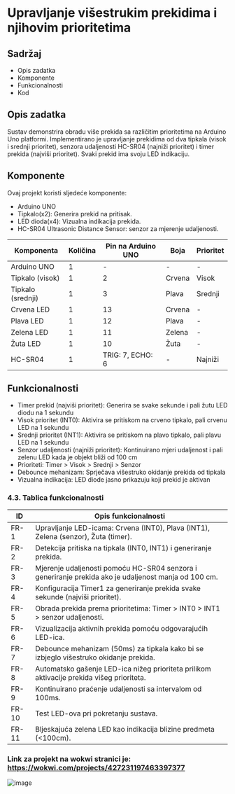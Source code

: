 # Upravljanje višestrukim prekidima i njihovim prioritetima  

## Sadržaj
* Opis zadatka
* Komponente 
* Funkcionalnosti 
* Kod

## Opis zadatka
Sustav demonstrira obradu više prekida sa različitim prioritetima na Arduino Uno platformi. Implementirano je upravljanje prekidima od dva tipkala (visok i srednji prioritet), senzora udaljenosti HC-SR04 (najniži prioritet) i timer prekida (najviši prioritet). Svaki prekid ima svoju LED indikaciju.

## Komponente 

Ovaj projekt koristi sljedeće komponente:

* Arduino UNO
* Tipkalo(x2): Generira prekid na pritisak. 
* LED dioda(x4): Vizualna indikacija prekida. 
* HC-SR04 Ultrasonic Distance Sensor: senzor za mjerenje udaljenosti.

| Komponenta        | Količina | Pin na Arduino UNO  | Boja       | Prioritet  |
| ----------------- | -------- | ------------------- |------------|----------- |
| Arduino UNO       | 1        | -                   |      -     |      -     |
| Tipkalo (visok)   | 1        | 2                   | Crvena     | Visok      |
| Tipkalo (srednji) | 1        | 3                   | Plava      | Srednji    |
| Crvena LED        | 1        | 13                  | Crvena     |      -     |
| Plava LED         | 1        | 12                  | Plava      |      -     |
| Zelena LED        | 1        | 11                  | Zelena     |      -     |
| Žuta LED          | 1        | 10                  | Žuta       |      -     |
| HC-SR04           | 1        | TRIG: 7, ECHO: 6    |      -     | Najniži    |


## Funkcionalnosti 

* Timer prekid (najviši prioritet): Generira se svake sekunde i pali žutu LED diodu na 1 sekundu
* Visok prioritet (INT0): Aktivira se pritiskom na crveno tipkalo, pali crvenu LED na 1 sekundu
* Srednji prioritet (INT1): Aktivira se pritiskom na plavo tipkalo, pali plavu LED na 1 sekundu
* Senzor udaljenosti (najniži prioritet): Kontinuirano mjeri udaljenost i pali zelenu LED kada je objekt bliži od 100 cm
* Prioriteti: Timer > Visok > Srednji > Senzor
* Debounce mehanizam: Sprječava višestruko okidanje prekida od tipkala
* Vizualna indikacija: LED diode jasno prikazuju koji prekid je aktivan

### 4.3. Tablica funkcionalnosti

| ID    | Opis funkcionalnosti                                                                                 |
| ----- | ---------------------------------------------------------------------------------------------------- |
| FR-1  | Upravljanje LED-icama: Crvena (INT0), Plava (INT1), Zelena (senzor), Žuta (timer).                   |
| FR-2  | Detekcija pritiska na tipkala (INT0, INT1) i generiranje prekida.                                    |
| FR-3  | Mjerenje udaljenosti pomoću HC-SR04 senzora i generiranje prekida ako je udaljenost manja od 100 cm. |
| FR-4  | Konfiguracija Timer1 za generiranje prekida svake sekunde (najviši prioritet).                       |
| FR-5  | Obrada prekida prema prioritetima: Timer > INT0 > INT1 > senzor udaljenosti.                         |
| FR-6  | Vizualizacija aktivnih prekida pomoću odgovarajućih LED-ica.                                         |
| FR-7  | Debounce mehanizam (50ms) za tipkala kako bi se izbjeglo višestruko okidanje prekida.                |
| FR-8  | Automatsko gašenje LED-ica nižeg prioriteta prilikom aktivacije prekida višeg prioriteta.             |
| FR-9  | Kontinuirano praćenje udaljenosti sa intervalom od 100ms.                                            |
| FR-10 | Test LED-ova pri pokretanju sustava.                                                                 |
| FR-11 | Bljeskajuća zelena LED kao indikacija blizine predmeta (<100cm).                                     |


### Link za projekt na wokwi stranici je: https://wokwi.com/projects/427231197463397377

![image](https://github.com/user-attachments/assets/afbe46e1-09c4-4fda-b3ad-b3e48757e5b1)


